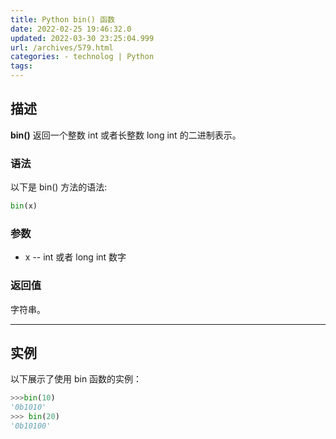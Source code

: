 ```yaml
---
title: Python bin() 函数
date: 2022-02-25 19:46:32.0
updated: 2022-03-30 23:25:04.999
url: /archives/579.html
categories: - technolog | Python
tags: 
---
```




## 描述

**bin()** 返回一个整数 int 或者长整数 long int 的二进制表示。

### 语法

以下是 bin() 方法的语法:

```python
bin(x)
```

### 参数

*   x -- int 或者 long int 数字

### 返回值

字符串。

* * *

## 实例

以下展示了使用 bin 函数的实例：

```python
>>>bin(10)
'0b1010'
>>> bin(20)
'0b10100'
```
